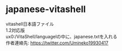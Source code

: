 # japanese-vitashell
vitashell日本語ファイル<br>
1.2対応版<br>
ux0:/VitaShell/languagelの中に、japanese.txtを入れる<br>
作者連絡先: https://twitter.com/Umineko19930417<br>
